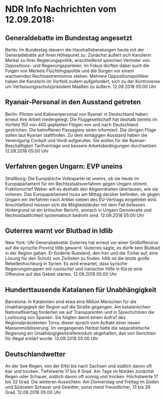# NDR Info Nachrichten vom 12.09.2018:


## Generaldebatte im Bundestag angesetzt
Berlin: Im Bundestag steuern die Haushaltsberatungen heute mit der Generaldebatte auf ihren Höhepunkt zu. Zunächst äußert sich Kanzlerin Merkel zu ihrer Regierungspolitik, anschließend sprechen Vertreter von Oppositions- und Regierungsparteien. Im Fokus dürften dabei auch die Folgen von Merkels Flüchtlingspolitik und die Sorgen vor einem wachsenden Rechtsextremismus stehen. Mehrere Oppositionspolitiker haben die Kanzlerin im Vorfeld zudem aufgefordert, sich zu der Kontroverse um Verfassungsschutzpräsident Maaßen zu äußern. 12.09.2018 05:00 Uhr 

## Ryanair-Personal in den Ausstand getreten
Berlin:	Piloten und Kabinenpersonal von Ryanair in Deutschland haben erneut ihre Arbeit niedergelegt. Die Fluggesellschaft hat deshalb bereits im Vorfeld 150 von 400 geplanten Flügen von und nach Deutschland gestrichen. Die betroffenen Passagiere seien informiert. Die übrigen Flüge sollen laut Ryanair stattfinden. Zu dem eintägigen Ausstand haben die Vereinigung Cockpit und Verdi aufgerufen. Sie wollen für die Ryanair-Beschäftigten Tarifverträge und bessere Arbeitsbedingungen durchsetzen. 12.09.2018 05:00 Uhr 

## Verfahren gegen Ungarn: EVP uneins
Straßburg:	Die Europäische Volkspartei ist uneins, ob sie heute im Europaparlament für ein Rechtsstaatsverfahren gegen Ungarn stimmt. Fraktionschef Weber will es deshalb den Abgeordneten überlassen, wie sie votieren. Das Europaparlament muss am Mittag darüber befinden, ob gegen Ungarn ein Verfahren nach Artikel sieben des EU-Vertrags eingeleitet wird. Anschließend müssen sich die Mitgliedsländer mit dem Fall befassen. Hintergrund ist ein kritischer Bericht, wonach in Ungarn Demokratie und Rechtsstaatlichkeit systematisch bedroht sind. 12.09.2018 05:00 Uhr 

## Guterres warnt vor Blutbad in Idlib
New York:	UN-Generalsekretär Guterres hat erneut vor einer Großoffensive auf die syrische Provinz Idlib gewarnt. Guterres sagte, es dürfe kein Blutbad in der Region geben. Er forderte Russland, den Iran und die Türkei auf, eine Lösung für den Schutz von Zivilisten zu finden. Idlib ist die letzte große Rebellenhochburg in Syrien. Es wird erwartet, dass syrische Regierungstruppen mit russischer und iranischer Hilfe in Kürze eine Offensive auf das Gebiet starten. 12.09.2018 05:00 Uhr 

## Hunderttausende Katalanen für Unabhängigkeit
Barcelona: In Katalonien sind etwa eine Million Menschen für die Unabhängigkeit der Region auf die Straße gegangen. Am katalanischen Nationalfeiertag forderten sie auf Transparenten und in Sprechchören die Loslösung von Spanien. Sie folgten damit einem Aufruf des Regionalpräsidenten Torra; dieser sprach vom Auftakt einer neuen Massenmobilisierung. Im vergangenen Herbst hatte die separatistische Regierung ein Unabhängigkeitsreferendum abgehalten, das von Gerichten für illegal erklärt wurde. 12.09.2018 05:00 Uhr 

## Deutschlandwetter
An der See Regen, von der Eifel bis nach Sachsen und südlich davon oft klar und trocken. Tiefstwerte 17 bis 9 Grad. Am Tage im Norden zunächst Regen oder Schauer, südlich davon oft sonnig und trocken. Höchstwerte 17 bis 32 Grad. Die weiteren Aussichten: Am Donnerstag und Freitag im Süden und Südosten Schauer und Gewitter, sonst meist freundlicher, 13 bis 26 Grad. 12.09.2018 05:00 Uhr 
